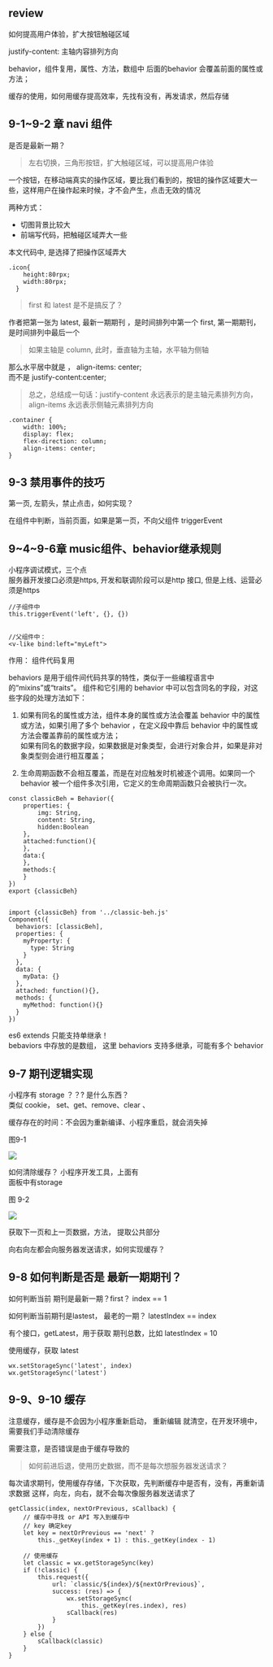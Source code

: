 ## review

如何提高用户体验，扩大按钮触碰区域

justify-content: 主轴内容排列方向


behavior，组件复用，属性、方法，数组中 后面的behavior 会覆盖前面的属性或方法； 

缓存的使用，如何用缓存提高效率，先找有没有，再发请求，然后存储

## 9-1~9-2 章 navi 组件
是否是最新一期？

> 左右切换，三角形按钮，扩大触碰区域，可以提高用户体验  


一个按钮，在移动端真实的操作区域，要比我们看到的，按钮的操作区域要大一些，这样用户在操作起来时候，才不会产生，点击无效的情况

两种方式：   

+ 切图背景比较大    
+ 前端写代码，把触碰区域弄大一些

本文代码中, 是选择了把操作区域弄大


```
.icon{
    height:80rpx;
    width:80rpx;
  }

```

> first 和 latest 是不是搞反了？    

作者把第一张为 latest, 最新一期期刊 ，是时间排列中第一个
first, 第一期期刊，是时间排列中最后一个

> 如果主轴是 column, 此时，垂直轴为主轴，水平轴为侧轴 

那么水平居中就是 ， align-items: center;    
而不是  justify-content:center; 

> 总之，总结成一句话：justify-content 永远表示的是主轴元素排列方向，align-items 永远表示侧轴元素排列方向


```
.container {
    width: 100%;
    display: flex;
    flex-direction: column; 
    align-items: center;   
}
```


##  9-3 禁用事件的技巧

第一页, 左箭头，禁止点击，如何实现？

在组件中判断，当前页面，如果是第一页，不向父组件 triggerEvent



 
 
 
##  9~4~9-6章 music组件、behavior继承规则

小程序调试模式，三个点  
服务器开发接口必须是https, 开发和联调阶段可以是http 接口, 但是上线、运营必须是https


```
//子组件中
this.triggerEvent('left', {}, {})


//父组件中：
<v-like bind:left="myLeft">
```

作用： 组件代码复用

behaviors 是用于组件间代码共享的特性，类似于一些编程语言中的“mixins”或“traits”。
组件和它引用的 behavior 中可以包含同名的字段，对这些字段的处理方法如下：

1. 如果有同名的属性或方法，组件本身的属性或方法会覆盖 behavior 中的属性或方法，如果引用了多个 behavior ，在定义段中靠后 behavior 中的属性或方法会覆盖靠前的属性或方法；  
如果有同名的数据字段，如果数据是对象类型，会进行对象合并，如果是非对象类型则会进行相互覆盖；

2. 生命周期函数不会相互覆盖，而是在对应触发时机被逐个调用。如果同一个 behavior 被一个组件多次引用，它定义的生命周期函数只会被执行一次。

```
const classicBeh = Behavior({
    properties: {
        img: String,
        content: String,
        hidden:Boolean
    },
    attached:function(){
    },
    data:{
    },
    methods:{
    }
})
export {classicBeh}


import {classicBeh} from '../classic-beh.js'
Component({
  behaviors: [classicBeh],
  properties: {
    myProperty: {
      type: String
    }
  },
  data: {
    myData: {}
  },
  attached: function(){},
  methods: {
    myMethod: function(){}
  }
})
```


es6  extends  只能支持单继承！  
bebaviors 中存放的是数组， 这里 behaviors 支持多继承，可能有多个 behavior





## 9-7 期刊逻辑实现

小程序有 storage ？？? 是什么东西？  
类似 cookie， set、get、remove、clear 、

缓存存在的时间：不会因为重新编译、小程序重启，就会消失掉



图9-1

![](https://github.com/shipskunkun/small-program/blob/master/articles/images/9-1.png?raw=true)

如何清除缓存？ 小程序开发工具，上面有  
面板中有storage

图 9-2

![](https://github.com/shipskunkun/small-program/blob/master/articles/images/9-2.png?raw=true)

获取下一页和上一页数据，方法， 提取公共部分   

向右向左都会向服务器发送请求，如何实现缓存？


## 9-8 如何判断是否是 最新一期期刊？

如何判断当前 期刊是最新一期？first？ index == 1

如何判断当前期刊是lastest， 最老的一期？  latestIndex == index

有个接口，getLatest，用于获取 期刊总数，比如 latestIndex  = 10  

使用缓存，获取 latest

```
wx.setStorageSync('latest', index)
wx.getStorageSync('latest')
```


## 9-9、9-10 缓存

注意缓存，缓存是不会因为小程序重新启动， 重新编辑 就清空，在开发环境中，需要我们手动清除缓存

需要注意，是否错误是由于缓存导致的

> 如何前进后退，使用历史数据，而不是每次想服务器发送请求？

每次请求期刊，使用缓存存储，下次获取，先判断缓存中是否有，没有，再重新请求数据
这样，向左，向右，就不会每次像服务器发送请求了

```
getClassic(index, nextOrPrevious, sCallback) {
    // 缓存中寻找 or API 写入到缓存中
    // key 确定key
    let key = nextOrPrevious == 'next' ?
        this._getKey(index + 1) : this._getKey(index - 1)
        
    // 使用缓存
    let classic = wx.getStorageSync(key)
    if (!classic) {
        this.request({
            url: `classic/${index}/${nextOrPrevious}`,
            success: (res) => {
                wx.setStorageSync(
                    this._getKey(res.index), res)
                sCallback(res)
            }
        })
    } else {
        sCallback(classic)
    }
}
```